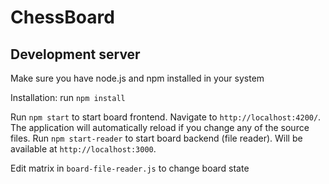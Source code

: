 # ChessBoard

## Development server

Make sure you have node.js and npm installed in your system

Installation: run `npm install`

Run `npm start` to start board frontend. Navigate to `http://localhost:4200/`. The application will automatically reload if you change any of the source files.
Run `npm start-reader` to start board backend (file reader). Will be available at `http://localhost:3000`. 


Edit matrix in `board-file-reader.js` to change board state 
